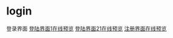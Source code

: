 # login
登录界面
[登陆界面1在线预览](https://pengxiang1998.github.io/login/index/login.html)
[登陆界面21在线预览](https://pengxiang1998.github.io/login/index/denglu.html)
[注册界面在线预览](https://pengxiang1998.github.io/login/index/zhuce.html)
